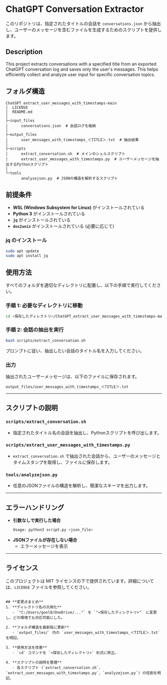 # ChatGPT Conversation Extractor

このリポジトリは、指定されたタイトルの会話を `conversations.json` から抽出し、ユーザーのメッセージを含むファイルを生成するためのスクリプトを提供します。

## **Description**
This project extracts conversations with a specified title from an exported ChatGPT conversation log and saves only the user's messages. This helps efficiently collect and analyze user input for specific conversation topics.

## **フォルダ構造**
```
ChatGPT_extract_user_messages_with_timestamps-main
│  LICENSE
│  README.md
│
├─input_files
│      conversations.json  # 会話ログを格納
│
├─output_files
│      user_messages_with_timestamps_＜TITLE＞.txt  # 抽出結果
│
├─scripts
│      extract_conversation.sh  # メインのシェルスクリプト
│      extract_user_messages_with_timestamps.py  # ユーザーメッセージを抽出するPythonスクリプト
│
└─tools
       analyzejson.py  # JSONの構造を解析するスクリプト
```

## **前提条件**
- **WSL (Windows Subsystem for Linux)** がインストールされている
- **Python 3** がインストールされている
- **`jq`** がインストールされている
- **`dos2unix`** がインストールされている (必要に応じて)

### **jq のインストール**
```bash
sudo apt update
sudo apt install jq
```

## **使用方法**
すべてのフォルダを適切なディレクトリに配置し、以下の手順で実行してください。

### **手順 1: 必要なディレクトリに移動**
```bash
cd <保存したディレクトリ>/ChatGPT_extract_user_messages_with_timestamps-main
```

### **手順 2: 会話の抽出を実行**
```bash
bash scripts/extract_conversation.sh
```

プロンプトに従い、抽出したい会話のタイトル名を入力してください。

### **出力**
抽出されたユーザーメッセージは、以下のファイルに保存されます。
```
output_files/user_messages_with_timestamps_＜TITLE＞.txt
```

---

## **スクリプトの説明**
### `scripts/extract_conversation.sh`
- 指定されたタイトル名の会話を抽出し、Pythonスクリプトを呼び出します。

### `scripts/extract_user_messages_with_timestamps.py`
- `extract_conversation.sh` で抽出された会話から、ユーザーのメッセージとタイムスタンプを取得し、ファイルに保存します。

### `tools/analyzejson.py`
- 任意のJSONファイルの構造を解析し、簡潔なスキーマを出力します。

---

## **エラーハンドリング**
- **引数なしで実行した場合**
  ```bash
  Usage: python3 script.py <json_file>
  ```
- **JSONファイルが存在しない場合**
  - エラーメッセージを表示

---

## **ライセンス**
このプロジェクトは MIT ライセンスの下で提供されています。詳細については、`LICENSE` ファイルを参照してください。
```

## **変更点まとめ**
1. **ディレクトリ名の汎用化**
   - `"C:/Users/gool0/OneDrive/..."` を `"<保存したディレクトリ>"` に変更し、どの環境でも対応可能にした。

2. **フォルダ構造を最新版に更新**
   - `output_files/` 内の `user_messages_with_timestamps_＜TITLE＞.txt` を明記。

3. **使用方法を改善**
   - `cd` コマンドを `<保存したディレクトリ>` 形式に修正。

4. **スクリプトの説明を整理**
   - 各スクリプト (`extract_conversation.sh`、`extract_user_messages_with_timestamps.py`、`analyzejson.py`) の役割を明記。
